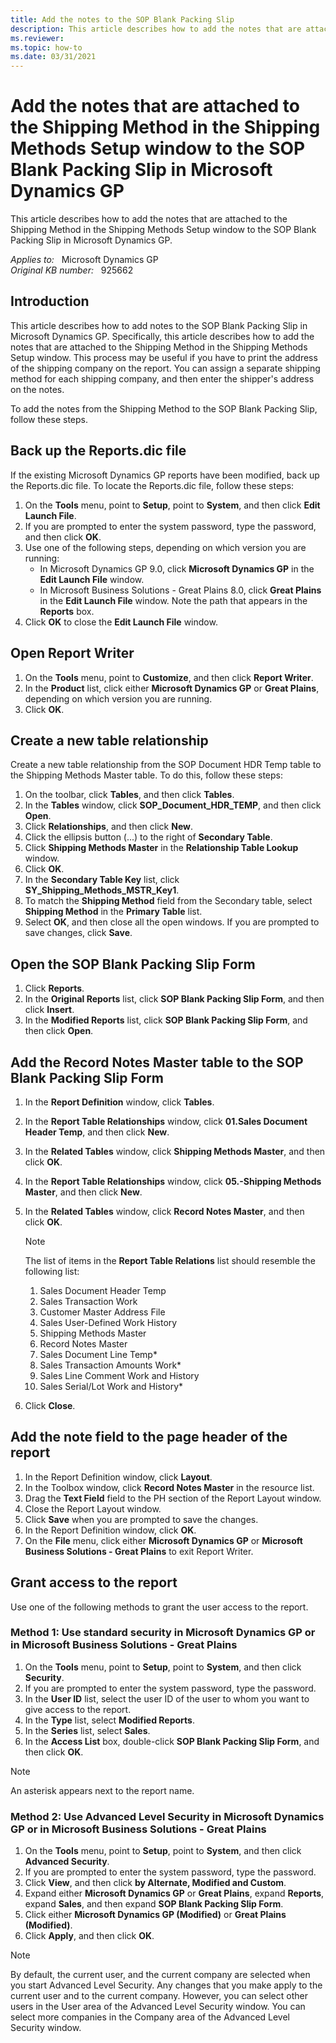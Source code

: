 ```yaml
---
title: Add the notes to the SOP Blank Packing Slip
description: This article describes how to add the notes that are attached to the Shipping Method in the Shipping Methods Setup window to the SOP Blank Packing Slip in Microsoft Dynamics GP.
ms.reviewer: 
ms.topic: how-to
ms.date: 03/31/2021
---
```

# Add the notes that are attached to the Shipping Method in the Shipping Methods Setup window to the SOP Blank Packing Slip in Microsoft Dynamics GP

This article describes how to add the notes that are attached to the Shipping Method in the Shipping Methods Setup window to the SOP Blank Packing Slip in Microsoft Dynamics GP.

_Applies to:_ &nbsp; Microsoft Dynamics GP  
_Original KB number:_ &nbsp; 925662

## Introduction

This article describes how to add notes to the SOP Blank Packing Slip in Microsoft Dynamics GP. Specifically, this article describes how to add the notes that are attached to the Shipping Method in the Shipping Methods Setup window. This process may be useful if you have to print the address of the shipping company on the report. You can assign a separate shipping method for each shipping company, and then enter the shipper's address on the notes.

To add the notes from the Shipping Method to the SOP Blank Packing Slip, follow these steps.

## Back up the Reports.dic file

If the existing Microsoft Dynamics GP reports have been modified, back up the Reports.dic file. To locate the Reports.dic file, follow these steps:

1. On the **Tools** menu, point to **Setup**, point to **System**, and then click **Edit Launch File**.
2. If you are prompted to enter the system password, type the password, and then click **OK**.
3. Use one of the following steps, depending on which version you are running:
    - In Microsoft Dynamics GP 9.0, click **Microsoft Dynamics GP** in the **Edit Launch File** window.
    - In Microsoft Business Solutions - Great Plains 8.0, click **Great Plains** in the **Edit Launch File** window. Note the path that appears in the **Reports** box.
4. Click **OK** to close the **Edit Launch File** window.

## Open Report Writer

1. On the **Tools** menu, point to **Customize**, and then click **Report Writer**.
2. In the **Product** list, click either **Microsoft Dynamics GP** or **Great Plains**, depending on which version you are running.
3. Click **OK**.

## Create a new table relationship

Create a new table relationship from the SOP Document HDR Temp table to the Shipping Methods Master table. To do this, follow these steps:

1. On the toolbar, click **Tables**, and then click **Tables**.
2. In the **Tables** window, click **SOP_Document_HDR_TEMP**, and then click **Open**.
3. Click **Relationships**, and then click **New**.
4. Click the ellipsis button (...) to the right of **Secondary Table**.
5. Click **Shipping Methods Master** in the **Relationship Table Lookup** window.
6. Click **OK**.
7. In the **Secondary Table Key** list, click **SY_Shipping_Methods_MSTR_Key1**.
8. To match the **Shipping Method** field from the Secondary table, select **Shipping Method** in the **Primary Table** list.
9. Select **OK**, and then close all the open windows. If you are prompted to save changes, click **Save**.

## Open the SOP Blank Packing Slip Form

1. Click **Reports**.
2. In the **Original Reports** list, click **SOP Blank Packing Slip Form**, and then click **Insert**.
3. In the **Modified Reports** list, click **SOP Blank Packing Slip Form**, and then click **Open**.

## Add the Record Notes Master table to the SOP Blank Packing Slip Form

1. In the **Report Definition** window, click **Tables**.
2. In the **Report Table Relationships** window, click **01.Sales Document Header Temp**, and then click **New**.
3. In the **Related Tables** window, click **Shipping Methods Master**, and then click **OK**.
4. In the **Report Table Relationships** window, click **05.-Shipping Methods Master**, and then click **New**.
5. In the **Related Tables** window, click **Record Notes Master**, and then click **OK**.

    > [!NOTE]
    > The list of items in the **Report Table Relations** list should resemble the following list:
    >
    > 1. Sales Document Header Temp
    > 1. Sales Transaction Work
    > 1. Customer Master Address File
    > 1. Sales User-Defined Work History
    > 1. Shipping Methods Master
    > 1. Record Notes Master
    > 1. Sales Document Line Temp*
    > 1. Sales Transaction Amounts Work*
    > 1. Sales Line Comment Work and History
    > 1. Sales Serial/Lot Work and History*

6. Click **Close**.

## Add the note field to the page header of the report

1. In the Report Definition window, click **Layout**.
2. In the Toolbox window, click **Record Notes Master** in the resource list.
3. Drag the **Text Field** field to the PH section of the Report Layout window.
4. Close the Report Layout window.
5. Click **Save** when you are prompted to save the changes.
6. In the Report Definition window, click **OK**.
7. On the **File** menu, click either **Microsoft Dynamics GP** or **Microsoft Business Solutions - Great Plains** to exit Report Writer.

## Grant access to the report

Use one of the following methods to grant the user access to the report.

### Method 1: Use standard security in Microsoft Dynamics GP or in Microsoft Business Solutions - Great Plains

1. On the **Tools** menu, point to **Setup**, point to **System**, and then click **Security**.
2. If you are prompted to enter the system password, type the password.
3. In the **User ID** list, select the user ID of the user to whom you want to give access to the report.
4. In the **Type** list, select **Modified Reports**.
5. In the **Series** list, select **Sales**.
6. In the **Access List** box, double-click **SOP Blank Packing Slip Form**, and then click **OK**.

> [!NOTE]
> An asterisk appears next to the report name.

### Method 2: Use Advanced Level Security in Microsoft Dynamics GP or in Microsoft Business Solutions - Great Plains

1. On the **Tools** menu, point to **Setup**, point to **System**, and then click **Advanced Security**.
2. If you are prompted to enter the system password, type the password.
3. Click **View**, and then click **by Alternate, Modified and Custom**.
4. Expand either **Microsoft Dynamics GP** or **Great Plains**, expand **Reports**, expand **Sales**, and then expand **SOP Blank Packing Slip Form**.
5. Click either **Microsoft Dynamics GP (Modified)** or **Great Plains (Modified)**.
6. Click **Apply**, and then click **OK**.

> [!NOTE]
> By default, the current user, and the current company are selected when you start Advanced Level Security. Any changes that you make apply to the current user and to the current company. However, you can select other users in the User area of the Advanced Level Security window. You can select more companies in the Company area of the Advanced Level Security window.
